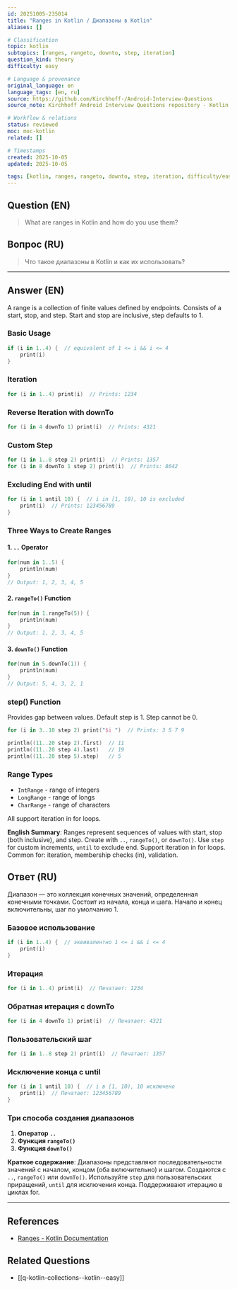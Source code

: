 ```yaml
---
id: 20251005-235014
title: "Ranges in Kotlin / Диапазоны в Kotlin"
aliases: []

# Classification
topic: kotlin
subtopics: [ranges, rangeto, downto, step, iteration]
question_kind: theory
difficulty: easy

# Language & provenance
original_language: en
language_tags: [en, ru]
source: https://github.com/Kirchhoff-/Android-Interview-Questions
source_note: Kirchhoff Android Interview Questions repository - Kotlin Batch 2

# Workflow & relations
status: reviewed
moc: moc-kotlin
related: []

# Timestamps
created: 2025-10-05
updated: 2025-10-05

tags: [kotlin, ranges, rangeto, downto, step, iteration, difficulty/easy]
---
```

## Question (EN)
> What are ranges in Kotlin and how do you use them?
## Вопрос (RU)
> Что такое диапазоны в Kotlin и как их использовать?

---

## Answer (EN)

A range is a collection of finite values defined by endpoints. Consists of a start, stop, and step. Start and stop are inclusive, step defaults to 1.

### Basic Usage

```kotlin
if (i in 1..4) {  // equivalent of 1 <= i && i <= 4
    print(i)
}
```

### Iteration

```kotlin
for (i in 1..4) print(i)  // Prints: 1234
```

### Reverse Iteration with downTo

```kotlin
for (i in 4 downTo 1) print(i)  // Prints: 4321
```

### Custom Step

```kotlin
for (i in 1..8 step 2) print(i)  // Prints: 1357
for (i in 8 downTo 1 step 2) print(i)  // Prints: 8642
```

### Excluding End with until

```kotlin
for (i in 1 until 10) {  // i in [1, 10), 10 is excluded
    print(i)  // Prints: 123456789
}
```

### Three Ways to Create Ranges

#### 1. `..` Operator

```kotlin
for(num in 1..5) {
    println(num)
}
// Output: 1, 2, 3, 4, 5
```

#### 2. `rangeTo()` Function

```kotlin
for(num in 1.rangeTo(5)) {
    println(num)
}
// Output: 1, 2, 3, 4, 5
```

#### 3. `downTo()` Function

```kotlin
for(num in 5.downTo(1)) {
    println(num)
}
// Output: 5, 4, 3, 2, 1
```

### step() Function

Provides gap between values. Default step is 1. Step cannot be 0.

```kotlin
for (i in 3..10 step 2) print("$i ")  // Prints: 3 5 7 9

println((11..20 step 2).first)  // 11
println((11..20 step 4).last)   // 19
println((11..20 step 5).step)   // 5
```

### Range Types

- `IntRange` - range of integers
- `LongRange` - range of longs
- `CharRange` - range of characters

All support iteration in for loops.

**English Summary**: Ranges represent sequences of values with start, stop (both inclusive), and step. Create with `..`, `rangeTo()`, or `downTo()`. Use `step` for custom increments, `until` to exclude end. Support iteration in for loops. Common for: iteration, membership checks (in), validation.

## Ответ (RU)

Диапазон — это коллекция конечных значений, определенная конечными точками. Состоит из начала, конца и шага. Начало и конец включительны, шаг по умолчанию 1.

### Базовое использование

```kotlin
if (i in 1..4) {  // эквивалентно 1 <= i && i <= 4
    print(i)
}
```

### Итерация

```kotlin
for (i in 1..4) print(i)  // Печатает: 1234
```

### Обратная итерация с downTo

```kotlin
for (i in 4 downTo 1) print(i)  // Печатает: 4321
```

### Пользовательский шаг

```kotlin
for (i in 1..8 step 2) print(i)  // Печатает: 1357
```

### Исключение конца с until

```kotlin
for (i in 1 until 10) {  // i в [1, 10), 10 исключено
    print(i)  // Печатает: 123456789
}
```

### Три способа создания диапазонов

1. **Оператор `..`**
2. **Функция `rangeTo()`**
3. **Функция `downTo()`**

**Краткое содержание**: Диапазоны представляют последовательности значений с началом, концом (оба включительно) и шагом. Создаются с `..`, `rangeTo()` или `downTo()`. Используйте `step` для пользовательских приращений, `until` для исключения конца. Поддерживают итерацию в циклах for.

---

## References
- [Ranges - Kotlin Documentation](https://kotlinlang.org/docs/reference/ranges.html)

## Related Questions
- [[q-kotlin-collections--kotlin--easy]]
